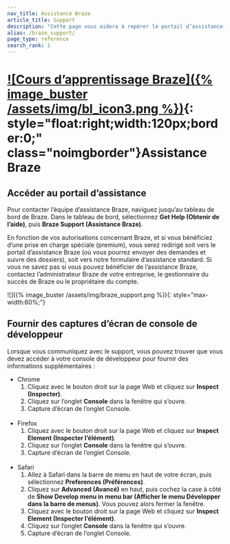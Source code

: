 ```yaml
---
nav_title: Assistance Braze
article_title: Support
description: "Cette page vous aidera à repérer le portail d’assistance Braze pour envoyer des commentaires concernant un produit Braze. Cette page ne sera accessible qu’aux clients Braze."
alias: /braze_support/
page_type: reference
search_rank: 1
---
```


# [![Cours d’apprentissage Braze]({% image_buster /assets/img/bl_icon3.png %})](https://learning.braze.com/the-braze-support-portal/){: style="float:right;width:120px;border:0;" class="noimgborder"}Assistance Braze

## Accéder au portail d’assistance

Pour contacter l’équipe d’assistance Braze, naviguez jusqu’au tableau de bord de Braze. Dans le tableau de bord, sélectionnez **Get Help (Obtenir de l’aide)**, puis **Braze Support (Assistance Braze)**. 

En fonction de vos autorisations concernant Braze, et si vous bénéficiez d’une prise en charge spéciale (premium), vous serez redirigé soit vers le portail d’assistance Braze (où vous pourrez envoyer des demandes et suivre des dossiers), soit vers notre formulaire d’assistance standard. Si vous ne savez pas si vous pouvez bénéficier de l’assistance Braze, contactez l’administrateur Braze de votre entreprise, le gestionnaire du succès de Braze ou le propriétaire du compte.

![]({% image_buster /assets/img/braze_support.png %}){: style="max-width:60%;"}

## Fournir des captures d’écran de console de développeur

Lorsque vous communiquez avec le support, vous pouvez trouver que vous devez accéder à votre console de développeur pour fournir des informations supplémentaires :
- Chrome
  1. Cliquez avec le bouton droit sur la page Web et cliquez sur **Inspect (Inspecter)**.
  2. Cliquez sur l’onglet **Console** dans la fenêtre qui s’ouvre.
  3. Capture d’écran de l’onglet Console.<br><br>
- Firefox
  1. Cliquez avec le bouton droit sur la page Web et cliquez sur **Inspect Element (Inspecter l’élément)**.
  2. Cliquez sur l’onglet **Console** dans la fenêtre qui s’ouvre.
  3. Capture d’écran de l’onglet Console.<br><br>
- Safari
  1. Allez à Safari dans la barre de menu en haut de votre écran, puis sélectionnez **Preferences (Préférences)**.
  2. Cliquez sur **Advanced (Avancé)** en haut, puis cochez la case à côté de **Show Develop menu in menu bar (Afficher le menu Développer dans la barre de menus)**. Vous pouvez alors fermer la fenêtre.
  3. Cliquez avec le bouton droit sur la page Web et cliquez sur **Inspect Element (Inspecter l’élément)**.
  4. Cliquez sur l’onglet **Console** dans la fenêtre qui s’ouvre.
  5. Capture d’écran de l’onglet Console.
